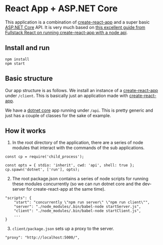 # React App + ASP.NET Core

This application is a combination of [create-react-app](https://github.com/facebookincubator/create-react-app) and a super basic [ASP.NET Core](https://www.asp.net/core) API. It is very much based on [this excellent guide from Fullstack React on running create-react-app with a node api](https://www.fullstackreact.com/articles/using-create-react-app-with-a-server/).

## Install and run ##

```
npm install
npm start
```

## Basic structure ##

Our app structure is as follows. We install an instance of a [create-react-app](https://github.com/facebookincubator/create-react-app) under `/client`. This is basically just an application made with [create-react-app](https://github.com/facebookincubator/create-react-app).

We have a [dotnet core](https://www.asp.net/core) app running under `/api`. This is pretty generic and just has a couple of classes for the sake of example.

## How it works ##

1) In the root directory of the application, there are a series of node modules that interact with the commands of the sub applications.

```
const cp = require('child_process');

const opts = { stdio: 'inherit', cwd: 'api', shell: true };
cp.spawn('dotnet', ['run'], opts);
```

2) The root package.json contains a series of node scripts for running these modules concurrently (so we can run dotnet core and the dev-server for create-react-app at the same time).

```
"scripts": {
    "start": "concurrently \"npm run server\" \"npm run client\"",
    "server": "./node_modules/.bin/babel-node startServer.js",
    "client": "./node_modules/.bin/babel-node startClient.js",
    ...
}
```

3) `client/package.json` sets up a proxy to the server.

```
"proxy": "http://localhost:5000/",
```
